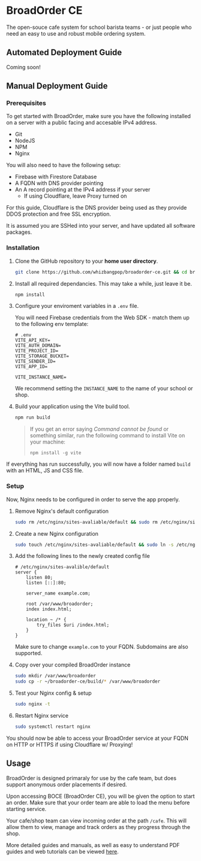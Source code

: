 # BroadOrder CE

The open-souce cafe system for school barista teams - or just people who need an easy to use and robust mobile ordering system.

## Automated Deployment Guide

Coming soon!

## Manual Deployment Guide

### Prerequisites 

To get started with BroadOrder, make sure you have the following installed on a server with a public facing and accesable IPv4 address.

* Git
* NodeJS
* NPM
* Nginx

You will also need to have the following setup:

* Firebase with Firestore Database
* A FQDN with DNS provider pointing
* An A record pointing at the IPv4 address if your server
    * If using Cloudflare, leave Proxy turned on

For this guide, Cloudflare is the DNS provider being used as they provide DDOS protection and free SSL encryption.

It is assumed you are SSHed into your server, and have updated all software packages.

### Installation

1. Clone the GitHub repository to your **home user directory**.
    ```sh
    git clone https://github.com/whizbangpop/broadorder-ce.git && cd broadorder-ce
    ```

2. Install all required dependancies. This may take a while, just leave it be.
    ```sh
    npm install
    ```

3. Configure your enviroment variables in a `.env` file.
    
   You will need Firebase credentials from the Web SDK - match them up to the following env template:

   ```env
   # .env
   VITE_API_KEY=
   VITE_AUTH_DOMAIN=
   VITE_PROJECT_ID=
   VITE_STORAGE_BUCKET=
   VITE_SENDER_ID=
   VITE_APP_ID=

   VITE_INSTANCE_NAME=
   ```

   We recommend setting the `INSTANCE_NAME` to the name of your school or shop.

4. Build your application using the Vite build tool.
    ```sh
    npm run build
    ```

    > If you get an error saying *Command cannot be found* or something similar, run the following command to install Vite on your machine:
    >
    > `npm install -g vite`

If everything has run successfully, you will now have a folder named `build` with an HTML, JS and CSS file. 

### Setup

Now, Nginx needs to be configured in order to serve the app properly.

1. Remove Nginx's default configuration
    ```sh
    sudo rm /etc/nginx/sites-avaliable/default && sudo rm /etc/nginx/sites-enabled/default
    ```

2. Create a new Nginx configuration
    ```sh
    sudo touch /etc/nginx/sites-avaliable/default && sudo ln -s /etc/nginx/sites-avaliable/default /etc/nginx/sites-enabled/
    ```

3. Add the following lines to the newly created config file
    ```nginx
    # /etc/nginx/sites-avalible/default
    server {
        listen 80;
        listen [::]:80;

        server_name example.com;

        root /var/www/broadorder;
        index index.html;

        location ~ /* {
            try_files $uri /index.html;
        }
    }
    ```

    Make sure to change `example.com` to your FQDN. Subdomains are also supported.

4. Copy over your compiled BroadOrder instance
    ```sh
    sudo mkdir /var/www/broadorder
    sudo cp -r ~/broadorder-ce/build/* /var/www/broadorder

5. Test your Nginx config & setup
    ```sh
    sudo nginx -t
    ```

6. Restart Nginx service
    ```sh
    sudo systemctl restart nginx
    ```

You should now be able to access your BroadOrder service at your FQDN on HTTP or HTTPS if using Cloudflare w/ Proxying!

## Usage

BroadOrder is designed primaraly for use by the cafe team, but does support anonymous order placements if desired.

Upon accessing BOCE (BroadOrder CE), you will be given the option to start an order. Make sure that your order team are able to load the menu before starting service.

Your cafe/shop team can view incoming order at the path `/cafe`. This will allow them to view, manage and track orders as they progress through the shop.

More detailed guides and manuals, as well as easy to understand PDF guides and web tutorials can be viewed [here](https://github.com/whizbangpop/broadorder-ce/wiki).